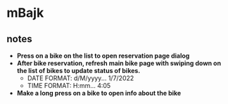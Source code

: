 # mBajk

## notes
- **Press on a bike on the list to open reservation page dialog**
- **After bike reservation, refresh main bike page with swiping down on the list of bikes to update status of bikes.**
  - DATE FORMAT: d/M/yyyy... 1/7/2022
  - TIME FORMAT: H:mm... 4:05
- **Make a long press on a bike to open info about the bike**

